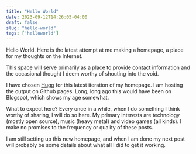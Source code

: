 ```yaml
---
title: "Hello World"
date: 2023-09-12T14:26:05-04:00
draft: false
slug: "hello-world"
tags: ['helloworld']
---
```

Hello World. Here is the latest attempt at me making a homepage, a place for my thoughts on the Internet.

This space will serve primarily as a place to provide contact information and the occasional thought I deem worthy of shouting into the void.

I have chosen [Hugo](https://gohugo.io/) for this latest iteration of my homepage. I am hosting the output on Github pages. Long, long ago this would have been on Blogspot, which shows my age somewhat.

What to expect here? Every once in a while, when I do something I think worthy of sharing, I will do so here. My primary interests are technology (mostly open source), music (heavy metal) and video games (all kinds). I make no promises to the frequency or quality of these posts.

I am still setting up this new homepage, and when I am done my next post will probably be some details about what all I did to get it working.
